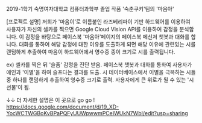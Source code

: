 2019-1학기 
숙명여자대학교 컴퓨터과학부
졸업 작품
'숙춘쿠키'팀의 
'마음아'

[프로젝트 설명]
저희가 '마음이'로 이름붙인 라즈베리파이 기반 하드웨어를 이용하여
사용자가 자신의 셀카를 찍으면 Google Cloud Vision API를 이용하여 감정을 분석합니다. 
이 감정을 바탕으로 페이스북 '마음아'페이지의 페이스북 메신저 챗봇과 대화를 합니다.
대화를 통하여 해당 감정에 대한 이유를 도출하게 되면
해당 이유에 관련있는 시를 랜덤하게 추출하여
마음이 하드웨어에서 영수증 종이 크기로 시를 출력됩니다.

ex) 셀카를 찍은 뒤 '슬픔' 감정을 진단 받음.
페이스북 챗봇과 대화를 통화여 사용자가 애인과 '이별'을 하여 슬프다는 결과를 도출.
시 데이터베이스에서 이별을 극복하는 시들 중 하나를 랜덤하게 추출하여 영수증 크기로 출력.
사용자에게 큰 위로가 될 수 있는 '시 선물'이 됨.

↓↓ 더 자세한 설명은 이 곳으로 go go !
https://docs.google.com/document/d/19_XD-YocWCTWGBoKvBPaPQFyUUWpwwmPCeIWUkN7WbI/edit?usp=sharing
